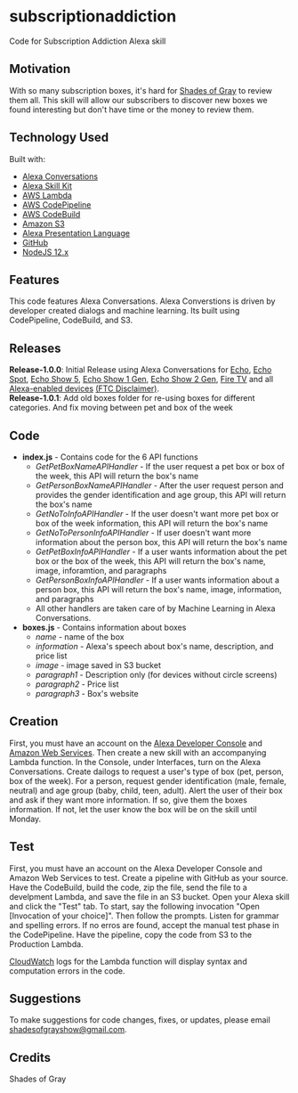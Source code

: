 # subscriptionaddiction
Code for Subscription Addiction Alexa skill

## Motivation
With so many subscription boxes, it's hard for [Shades of Gray](https://www.youtube.com/channel/UCUNXfWa_kgFMgQgmqJ6I9CQ) to review them all.  This skill will allow our subscribers to discover new boxes we found interesting but don't have time or the money to review them.

## Technology Used
Built with:
- [Alexa Conversations](https://developer.amazon.com/en-US/blogs/alexa/alexa-skills-kit/2020/07/introducing-alexa-conversations-beta-a-new-ai-driven-approach-to-providing-conversational-experiences-that-feel-more-natural)
- [Alexa Skill Kit](https://developer.amazon.com/en-US/alexa/alexa-skills-kit)
- [AWS Lambda](https://aws.amazon.com/lambda/)
- [AWS CodePipeline](https://aws.amazon.com/codepipeline/)
- [AWS CodeBuild](https://aws.amazon.com/codebuild/)
- [Amazon S3](https://aws.amazon.com/s3/)
- [Alexa Presentation Language](https://developer.amazon.com/blogs/alexa/post/1dee3fa0-8c5f-4179-ab7a-74545ead24ce/introducing-the-alexa-presentation-language-preview)
- [GitHub](https://github.com/)
- [NodeJS 12.x](https://nodejs.org/en/)

## Features
This code features Alexa Conversations.  Alexa Converstions is driven by developer created dialogs and machine learning. Its built using CodePipeline, CodeBuild, and S3.

## Releases
**Release-1.0.0**: Initial Release using Alexa Conversations for [Echo](https://amzn.to/2YEvErY), [Echo Spot](https://amzn.to/3b4ZivB), [Echo Show 5](https://amzn.to/3jie9pp), [Echo Show 1 Gen](https://amzn.to/3hBrk4l), [Echo Show 2 Gen](https://amzn.to/3b3hPIu), [Fire TV](https://amzn.to/3ljvpwa) and all [Alexa-enabled devices](https://amzn.to/32usdoU) [(FTC Disclaimer)](https://thatdarngirlmoviereviews.wordpress.com/about/#disclaimer).  
**Release-1.0.1**: Add old boxes folder for re-using boxes for different categories.  And fix moving between pet and box of the week

## Code
- **index.js** - Contains code for the 6 API functions
    - _GetPetBoxNameAPIHandler_ - If the user request a pet box or box of the week, this API will return the box's name
    - _GetPersonBoxNameAPIHandler_ - After the user request person and provides the gender identification and age group, this API will return the box's name
    - _GetNoToInfoAPIHandler_ - If the user doesn't want more pet box or box of the week information, this API will return the box's name
    - _GetNoToPersonInfoAPIHandler_ - If user doesn't want more information about the person box, this API will return the box's name
    - _GetPetBoxInfoAPIHandler_ - If a user wants information about the pet box or the box of the week, this API will return the box's name, image, inforamtion, and paragraphs
    - _GetPersonBoxInfoAPIHandler_ - If a user wants information about a person box, this API will return the box's name, image, information, and paragraphs
    - All other handlers are taken care of by Machine Learning in Alexa Conversations.
- **boxes.js** - Contains information about boxes
    - _name_ - name of the box
    - _information_ - Alexa's speech about box's name, description, and price list
    - _image_ - image saved in S3 bucket
    - _paragraph1_ - Description only (for devices without circle screens)
    - _paragraph2_ - Price list
    - _paragraph3_ - Box's website

## Creation
First, you must have an account on the [Alexa Developer Console](https://developer.amazon.com/alexa/console/ask) and [Amazon Web Services](https://aws.amazon.com/).  Then create a new skill with an accompanying Lambda function.  In the Console, under Interfaces, turn on the Alexa Conversations.  Create dailogs to request a user's type of box (pet, person, box of the week).  For a person, request gender identification (male, female, neutral) and age group (baby, child, teen, adult).  Alert the user of their box and ask if they want more information.  If so, give them the boxes information.  If not, let the user know the box will be on the skill until Monday.

## Test
First, you must have an account on the Alexa Developer Console and Amazon Web Services to test. Create a pipeline with GitHub as your source.  Have the CodeBuild, build the code, zip the file, send the file to a develpment Lambda, and save the file in an S3 bucket.  Open your Alexa skill and click the "Test" tab. To start, say the following invocation "Open [Invocation of your choice]". Then follow the prompts. Listen for grammar and spelling errors.  If no erros are found, accept the manual test phase in the CodePipeline.  Have the pipeline, copy the code from S3 to the Production Lambda.

[CloudWatch](https://aws.amazon.com/cloudwatch/) logs for the Lambda function will display syntax and computation errors in the code.

## Suggestions
To make suggestions for code changes, fixes, or updates, please email shadesofgrayshow@gmail.com. 

## Credits
Shades of Gray